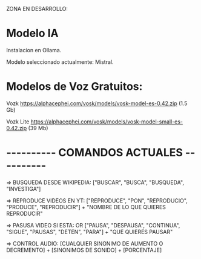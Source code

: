 ZONA EN DESARROLLO:

# Modelo IA
Instalacion en Ollama. 

Modelo seleccionado actualmente: Mistral.

# Modelos de Voz Gratuitos:
Vozk https://alphacephei.com/vosk/models/vosk-model-es-0.42.zip  (1.5 Gb)

Vozk Lite https://alphacephei.com/vosk/models/vosk-model-small-es-0.42.zip (39 Mb)

# ---------- COMANDOS ACTUALES ----------

=> BUSQUEDA DESDE WIKIPEDIA: ["BUSCAR", "BUSCA", "BUSQUEDA", "INVESTIGA"]

=> REPRODUCE VIDEOS EN YT: ["REPRODUCE", "PON", "REPRODUCIO", "PRODUCE", "REPRODUCIR"] + "NOMBRE DE LO QUE QUIERES REPRODUCIR"

=> PASUSA VIDEO SI ESTA:  OR ["PAUSA", "DESPAUSA", "CONTINUA", "SIGUE", "PAUSAS", "DETEN", "PARA"] + "QUE QUIERES PAUSAR"

=> CONTROL AUDIO: [CUALQUIER SINONIMO DE AUMENTO O DECREMENTO] + [SINONIMOS DE SONIDO] + [PORCENTAJE]
